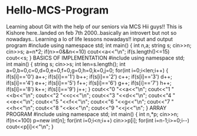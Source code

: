 # Hello-MCS-Program
Learning about Git with the help of our seniors via MCS
Hii guys!!
This is Kishore here..landed on feb 7th 2000..basically an introvert but not so nowadays..
Learning a lo of life lessons nowadays!!
input and output program
#include <iostream>
using namespace std;
int main()
{
int n,a;
string s;
cin>>n;
cin>>s;
a=n*2;
if(n>=0&&n<=10)
cout<<a<<"\n";
if(s.length()<=15)
cout<<s;
}
BASICS OF IMPLEMENTATION
  #include<iostream>
using namespace std;
int main()
{
    string s;
    cin>>s;
    int len=s.length();
    int a=0,b=0,c=0,d=0,e=0,f=0,g=0,h=0,k=0,j=0;
    for(int i=0;i<len;i++)
    {
    if(s[i]=='0')
        a++;
    if(s[i]=='1')
    b++;
    if(s[i]=='2')
    c++;
    if(s[i]=='3')
    d++;
    if(s[i]=='4')
    e++;
    if(s[i]=='5')
    f++;
    if(s[i]=='6')
    g++;
    if(s[i]=='7')
    h++;
    if(s[i]=='8')
    k++;
    if(s[i]=='9')
    j++;
    }
    cout<<"0 "<<a<<"\n";
    cout<<"1 "<<b<<"\n";
    cout<<"2 "<<c<<"\n";
    cout<<"3 "<<d<<"\n";
    cout<<"4 "<<e<<"\n";
    cout<<"5 "<<f<<"\n";
    cout<<"6 "<<g<<"\n";
    cout<<"7 "<<h<<"\n";
    cout<<"8 "<<k<<"\n";
    cout<<"9 "<<j<<"\n";
}
ARRAY PROGRAM
                    #include<iostream>
using namespace std;
int main()
{
  int n,*p;
  cin>>n;
  if(n<=100)
  p=new int[n];
  for(int i=0;i<n;i++)
  cin>>p[i];
  for(int i=n-1;i>=0;i--)
  cout<<p[i]<<"\n";
}
